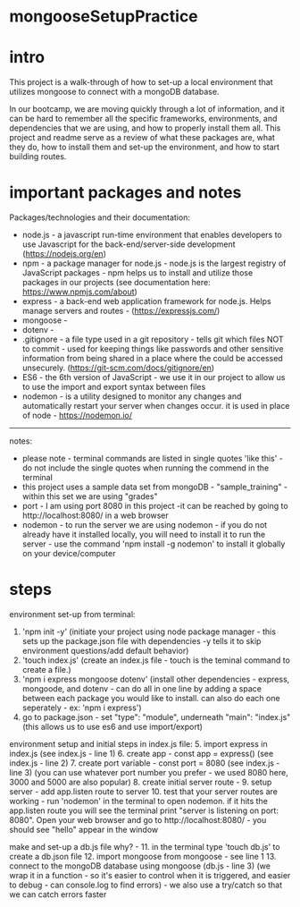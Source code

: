 # mongooseSetupPractice

# intro 
This project is a walk-through of how to set-up a local environment that utilizes mongoose to connect with a mongoDB database. 

In our bootcamp, we are moving quickly through a lot of information, and it can be hard to remember all the specific frameworks, environments, and dependencies that we are using, and how to properly install them all. This project and readme serve as a review of what these packages are, what they do, how to install them and set-up the environment, and how to start building routes. 

# important packages and notes

Packages/technologies and their documentation:
- node.js - a javascript run-time environment that enables developers to use Javascript for the back-end/server-side development (https://nodejs.org/en) 
- npm - a package manager for node.js - node.js is the largest registry of JavaScript packages - npm helps us to install and utilize those packages in our projects (see documentation here: https://www.npmjs.com/about)
- express - a back-end web application framework for node.js. Helps manage servers and routes  - (https://expressjs.com/)
- mongoose - 
- dotenv - 
- .gitignore - a file type used in a git repository - tells git which files NOT to commit - used for keeping things like passwords and other sensitive information from being shared in a place where the could be accessed unsecurely. (https://git-scm.com/docs/gitignore/en)
- ES6 - the 6th version of JavaScript - we use it in our project to allow us to use the import and export syntax between files 
- nodemon - is a utility designed to monitor any changes and automatically restart your server when changes occur. it is used in place of node  - https://nodemon.io/

------------------ 
notes: 
- please note - terminal commands are listed in single quotes 'like this' - do not include the single quotes when running the commend in the terminal 
- this project uses a sample data set from mongoDB - "sample_training" - within this set we are using "grades"
- port - I am using port 8080 in this project -it can be reached by going to http://localhost:8080/ in a web browser 
- nodemon - to run the server we are using nodemon - if you do not already have it installed locally, you will need to install it to run the server - use the command 'npm install -g nodemon' to install it globally on your device/computer

# steps 

environment set-up from terminal: 
1. 'npm init -y' (initiate your project using node package manager - this sets up the package.json file with dependencies -y tells it to skip environment questions/add default behavior)
2. 'touch index.js' (create an index.js file - touch is the teminal command to create a file.)
3. 'npm i express mongoose dotenv' (install other dependencies - express, mongoode, and dotenv - can do all in one line by adding a space between each package you would like to install. can also do each one seperately - ex: 'npm i express')
4. go to package.json - set "type": "module", underneath "main": "index.js" (this allows us to use es6 and use import/export)

environment setup and initial steps in index.js file: 
5. import express in index.js (see index.js - line 1)
6. create app - const app = express() (see index.js - line 2)
7. create port variable - const port = 8080 (see index.js - line 3) (you can use whatever port number you prefer - we used 8080 here, 3000 and 5000 are also popular)
8. create initial server route - 
9. setup server - add app.listen route to server
10. test that your server routes are working - run 'nodemon' in the terminal to open nodemon. if it hits the app.listen route you will see the terminal print "server is listening on port: 8080". Open your web browser and go to http://localhost:8080/ - you should see "hello" appear in the window 

make and set-up a db.js file
why? - 
11. in the terminal type 'touch db.js' to create a db.json file 
12. import mongoose from mongoose - see line 1 
13. connect to the mongoDB database using mongoose (db.js - line 3) (we wrap it in a function - so it's easier to control when it is triggered, and easier to debug - can console.log to find errors) - we also use a try/catch so that we can catch errors faster 
